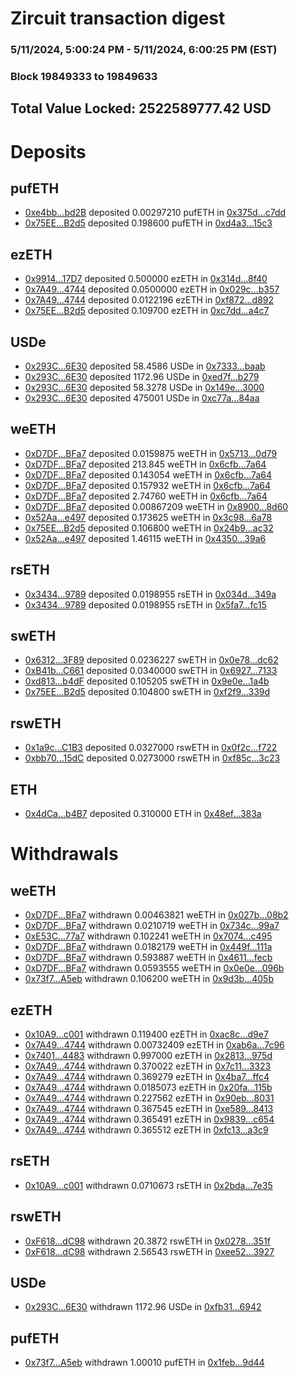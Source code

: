 # Zircuit transaction digest
### 5/11/2024, 5:00:24 PM - 5/11/2024, 6:00:25 PM (EST)
### Block 19849333 to 19849633

## Total Value Locked: 2522589777.42 USD

# Deposits
## pufETH
- [0xe4bb...bd2B](https://etherscan.io/address/0xe4bbBFa49923cDcB4761c25fDb62f223c7aFbd2B) deposited 0.00297210 pufETH in [0x375d...c7dd](https://etherscan.io/tx/0xe4bbBFa49923cDcB4761c25fDb62f223c7aFbd2B)
- [0x75EE...B2d5](https://etherscan.io/address/0x75EEeC825c9E758CE8104CB63b5195Ad578eB2d5) deposited 0.198600 pufETH in [0xd4a3...15c3](https://etherscan.io/tx/0x75EEeC825c9E758CE8104CB63b5195Ad578eB2d5)
## ezETH
- [0x9914...17D7](https://etherscan.io/address/0x99148dE517855C03f10aaB06374d7236D7A917D7) deposited 0.500000 ezETH in [0x314d...8f40](https://etherscan.io/tx/0x99148dE517855C03f10aaB06374d7236D7A917D7)
- [0x7A49...4744](https://etherscan.io/address/0x7A493Be5c2ce014cD049Bf178a1ac0Db1B434744) deposited 0.0500000 ezETH in [0x029c...b357](https://etherscan.io/tx/0x7A493Be5c2ce014cD049Bf178a1ac0Db1B434744)
- [0x7A49...4744](https://etherscan.io/address/0x7A493Be5c2ce014cD049Bf178a1ac0Db1B434744) deposited 0.0122196 ezETH in [0xf872...d892](https://etherscan.io/tx/0x7A493Be5c2ce014cD049Bf178a1ac0Db1B434744)
- [0x75EE...B2d5](https://etherscan.io/address/0x75EEeC825c9E758CE8104CB63b5195Ad578eB2d5) deposited 0.109700 ezETH in [0xc7dd...a4c7](https://etherscan.io/tx/0x75EEeC825c9E758CE8104CB63b5195Ad578eB2d5)
## USDe
- [0x293C...6E30](https://etherscan.io/address/0x293C6937D8D82e05B01335F7B33FBA0c8e256E30) deposited 58.4586 USDe in [0x7333...baab](https://etherscan.io/tx/0x293C6937D8D82e05B01335F7B33FBA0c8e256E30)
- [0x293C...6E30](https://etherscan.io/address/0x293C6937D8D82e05B01335F7B33FBA0c8e256E30) deposited 1172.96 USDe in [0xed7f...b279](https://etherscan.io/tx/0x293C6937D8D82e05B01335F7B33FBA0c8e256E30)
- [0x293C...6E30](https://etherscan.io/address/0x293C6937D8D82e05B01335F7B33FBA0c8e256E30) deposited 58.3278 USDe in [0x149e...3000](https://etherscan.io/tx/0x293C6937D8D82e05B01335F7B33FBA0c8e256E30)
- [0x293C...6E30](https://etherscan.io/address/0x293C6937D8D82e05B01335F7B33FBA0c8e256E30) deposited 475001 USDe in [0xc77a...84aa](https://etherscan.io/tx/0x293C6937D8D82e05B01335F7B33FBA0c8e256E30)
## weETH
- [0xD7DF...BFa7](https://etherscan.io/address/0xD7DF7E085214743530afF339aFC420c7c720BFa7) deposited 0.0159875 weETH in [0x5713...0d79](https://etherscan.io/tx/0xD7DF7E085214743530afF339aFC420c7c720BFa7)
- [0xD7DF...BFa7](https://etherscan.io/address/0xD7DF7E085214743530afF339aFC420c7c720BFa7) deposited 213.845 weETH in [0x6cfb...7a64](https://etherscan.io/tx/0xD7DF7E085214743530afF339aFC420c7c720BFa7)
- [0xD7DF...BFa7](https://etherscan.io/address/0xD7DF7E085214743530afF339aFC420c7c720BFa7) deposited 0.143054 weETH in [0x6cfb...7a64](https://etherscan.io/tx/0xD7DF7E085214743530afF339aFC420c7c720BFa7)
- [0xD7DF...BFa7](https://etherscan.io/address/0xD7DF7E085214743530afF339aFC420c7c720BFa7) deposited 0.157932 weETH in [0x6cfb...7a64](https://etherscan.io/tx/0xD7DF7E085214743530afF339aFC420c7c720BFa7)
- [0xD7DF...BFa7](https://etherscan.io/address/0xD7DF7E085214743530afF339aFC420c7c720BFa7) deposited 2.74760 weETH in [0x6cfb...7a64](https://etherscan.io/tx/0xD7DF7E085214743530afF339aFC420c7c720BFa7)
- [0xD7DF...BFa7](https://etherscan.io/address/0xD7DF7E085214743530afF339aFC420c7c720BFa7) deposited 0.00867209 weETH in [0x8900...8d60](https://etherscan.io/tx/0xD7DF7E085214743530afF339aFC420c7c720BFa7)
- [0x52Aa...e497](https://etherscan.io/address/0x52Aa899454998Be5b000Ad077a46Bbe360F4e497) deposited 0.173625 weETH in [0x3c98...6a78](https://etherscan.io/tx/0x52Aa899454998Be5b000Ad077a46Bbe360F4e497)
- [0x75EE...B2d5](https://etherscan.io/address/0x75EEeC825c9E758CE8104CB63b5195Ad578eB2d5) deposited 0.106800 weETH in [0x24b9...ac32](https://etherscan.io/tx/0x75EEeC825c9E758CE8104CB63b5195Ad578eB2d5)
- [0x52Aa...e497](https://etherscan.io/address/0x52Aa899454998Be5b000Ad077a46Bbe360F4e497) deposited 1.46115 weETH in [0x4350...39a6](https://etherscan.io/tx/0x52Aa899454998Be5b000Ad077a46Bbe360F4e497)
## rsETH
- [0x3434...9789](https://etherscan.io/address/0x34349c5569e7B846c3558961552D2202760A9789) deposited 0.0198955 rsETH in [0x034d...349a](https://etherscan.io/tx/0x34349c5569e7B846c3558961552D2202760A9789)
- [0x3434...9789](https://etherscan.io/address/0x34349c5569e7B846c3558961552D2202760A9789) deposited 0.0198955 rsETH in [0x5fa7...fc15](https://etherscan.io/tx/0x34349c5569e7B846c3558961552D2202760A9789)
## swETH
- [0x6312...3F89](https://etherscan.io/address/0x6312AF52d2c870e30c9C12C1F36d73469b013F89) deposited 0.0236227 swETH in [0x0e78...dc62](https://etherscan.io/tx/0x6312AF52d2c870e30c9C12C1F36d73469b013F89)
- [0xB41b...C661](https://etherscan.io/address/0xB41b7529B020ff68Ca894f0Ae2B5Fd2450A1C661) deposited 0.0340000 swETH in [0x6927...7133](https://etherscan.io/tx/0xB41b7529B020ff68Ca894f0Ae2B5Fd2450A1C661)
- [0xd813...b4dF](https://etherscan.io/address/0xd8138E0943b8467F8e7Af8972A7C283Ac61Fb4dF) deposited 0.105205 swETH in [0x9e0e...1a4b](https://etherscan.io/tx/0xd8138E0943b8467F8e7Af8972A7C283Ac61Fb4dF)
- [0x75EE...B2d5](https://etherscan.io/address/0x75EEeC825c9E758CE8104CB63b5195Ad578eB2d5) deposited 0.104800 swETH in [0xf2f9...339d](https://etherscan.io/tx/0x75EEeC825c9E758CE8104CB63b5195Ad578eB2d5)
## rswETH
- [0x1a9c...C1B3](https://etherscan.io/address/0x1a9c4f46f53003dF0e7a592888643e28FE5BC1B3) deposited 0.0327000 rswETH in [0x0f2c...f722](https://etherscan.io/tx/0x1a9c4f46f53003dF0e7a592888643e28FE5BC1B3)
- [0xbb70...15dC](https://etherscan.io/address/0xbb70129e065b65D38309e0d1bE21E02CB9A115dC) deposited 0.0273000 rswETH in [0xf85c...3c23](https://etherscan.io/tx/0xbb70129e065b65D38309e0d1bE21E02CB9A115dC)
## ETH
- [0x4dCa...b4B7](https://etherscan.io/address/0x4dCaCc289fA152a46c731Eec3Ae036001839b4B7) deposited 0.310000 ETH in [0x48ef...383a](https://etherscan.io/tx/0x4dCaCc289fA152a46c731Eec3Ae036001839b4B7)
# Withdrawals
## weETH
- [0xD7DF...BFa7](https://etherscan.io/address/0xD7DF7E085214743530afF339aFC420c7c720BFa7) withdrawn 0.00463821 weETH in [0x027b...08b2](https://etherscan.io/tx/0xD7DF7E085214743530afF339aFC420c7c720BFa7)
- [0xD7DF...BFa7](https://etherscan.io/address/0xD7DF7E085214743530afF339aFC420c7c720BFa7) withdrawn 0.0210719 weETH in [0x734c...99a7](https://etherscan.io/tx/0xD7DF7E085214743530afF339aFC420c7c720BFa7)
- [0xE53C...77a7](https://etherscan.io/address/0xE53C16D7E61b242BacBbcB464271F9afD5cA77a7) withdrawn 0.102241 weETH in [0x7074...c495](https://etherscan.io/tx/0xE53C16D7E61b242BacBbcB464271F9afD5cA77a7)
- [0xD7DF...BFa7](https://etherscan.io/address/0xD7DF7E085214743530afF339aFC420c7c720BFa7) withdrawn 0.0182179 weETH in [0x449f...111a](https://etherscan.io/tx/0xD7DF7E085214743530afF339aFC420c7c720BFa7)
- [0xD7DF...BFa7](https://etherscan.io/address/0xD7DF7E085214743530afF339aFC420c7c720BFa7) withdrawn 0.593887 weETH in [0x4611...fecb](https://etherscan.io/tx/0xD7DF7E085214743530afF339aFC420c7c720BFa7)
- [0xD7DF...BFa7](https://etherscan.io/address/0xD7DF7E085214743530afF339aFC420c7c720BFa7) withdrawn 0.0593555 weETH in [0x0e0e...096b](https://etherscan.io/tx/0xD7DF7E085214743530afF339aFC420c7c720BFa7)
- [0x73f7...A5eb](https://etherscan.io/address/0x73f7bC18ddf4cedCce49F5503F6A224803cFA5eb) withdrawn 0.106200 weETH in [0x9d3b...405b](https://etherscan.io/tx/0x73f7bC18ddf4cedCce49F5503F6A224803cFA5eb)
## ezETH
- [0x10A9...c001](https://etherscan.io/address/0x10A927e12d5cC59E4E38Acc7FE33287FCDb0c001) withdrawn 0.119400 ezETH in [0xac8c...d9e7](https://etherscan.io/tx/0x10A927e12d5cC59E4E38Acc7FE33287FCDb0c001)
- [0x7A49...4744](https://etherscan.io/address/0x7A493Be5c2ce014cD049Bf178a1ac0Db1B434744) withdrawn 0.00732409 ezETH in [0xab6a...7c96](https://etherscan.io/tx/0x7A493Be5c2ce014cD049Bf178a1ac0Db1B434744)
- [0x7401...4483](https://etherscan.io/address/0x740139Ac223ECF1F838b59bE72AfAb5971374483) withdrawn 0.997000 ezETH in [0x2813...975d](https://etherscan.io/tx/0x740139Ac223ECF1F838b59bE72AfAb5971374483)
- [0x7A49...4744](https://etherscan.io/address/0x7A493Be5c2ce014cD049Bf178a1ac0Db1B434744) withdrawn 0.370022 ezETH in [0x7c11...3323](https://etherscan.io/tx/0x7A493Be5c2ce014cD049Bf178a1ac0Db1B434744)
- [0x7A49...4744](https://etherscan.io/address/0x7A493Be5c2ce014cD049Bf178a1ac0Db1B434744) withdrawn 0.369279 ezETH in [0x4ba7...ffc4](https://etherscan.io/tx/0x7A493Be5c2ce014cD049Bf178a1ac0Db1B434744)
- [0x7A49...4744](https://etherscan.io/address/0x7A493Be5c2ce014cD049Bf178a1ac0Db1B434744) withdrawn 0.0185073 ezETH in [0x20fa...115b](https://etherscan.io/tx/0x7A493Be5c2ce014cD049Bf178a1ac0Db1B434744)
- [0x7A49...4744](https://etherscan.io/address/0x7A493Be5c2ce014cD049Bf178a1ac0Db1B434744) withdrawn 0.227562 ezETH in [0x90eb...8031](https://etherscan.io/tx/0x7A493Be5c2ce014cD049Bf178a1ac0Db1B434744)
- [0x7A49...4744](https://etherscan.io/address/0x7A493Be5c2ce014cD049Bf178a1ac0Db1B434744) withdrawn 0.367545 ezETH in [0xe589...8413](https://etherscan.io/tx/0x7A493Be5c2ce014cD049Bf178a1ac0Db1B434744)
- [0x7A49...4744](https://etherscan.io/address/0x7A493Be5c2ce014cD049Bf178a1ac0Db1B434744) withdrawn 0.365491 ezETH in [0x9839...c654](https://etherscan.io/tx/0x7A493Be5c2ce014cD049Bf178a1ac0Db1B434744)
- [0x7A49...4744](https://etherscan.io/address/0x7A493Be5c2ce014cD049Bf178a1ac0Db1B434744) withdrawn 0.365512 ezETH in [0xfc13...a3c9](https://etherscan.io/tx/0x7A493Be5c2ce014cD049Bf178a1ac0Db1B434744)
## rsETH
- [0x10A9...c001](https://etherscan.io/address/0x10A927e12d5cC59E4E38Acc7FE33287FCDb0c001) withdrawn 0.0710673 rsETH in [0x2bda...7e35](https://etherscan.io/tx/0x10A927e12d5cC59E4E38Acc7FE33287FCDb0c001)
## rswETH
- [0xF618...dC98](https://etherscan.io/address/0xF6182866ECc78A56b280887FF538D2744EAddC98) withdrawn 20.3872 rswETH in [0x0278...351f](https://etherscan.io/tx/0xF6182866ECc78A56b280887FF538D2744EAddC98)
- [0xF618...dC98](https://etherscan.io/address/0xF6182866ECc78A56b280887FF538D2744EAddC98) withdrawn 2.56543 rswETH in [0xee52...3927](https://etherscan.io/tx/0xF6182866ECc78A56b280887FF538D2744EAddC98)
## USDe
- [0x293C...6E30](https://etherscan.io/address/0x293C6937D8D82e05B01335F7B33FBA0c8e256E30) withdrawn 1172.96 USDe in [0xfb31...6942](https://etherscan.io/tx/0x293C6937D8D82e05B01335F7B33FBA0c8e256E30)
## pufETH
- [0x73f7...A5eb](https://etherscan.io/address/0x73f7bC18ddf4cedCce49F5503F6A224803cFA5eb) withdrawn 1.00010 pufETH in [0x1feb...9d44](https://etherscan.io/tx/0x73f7bC18ddf4cedCce49F5503F6A224803cFA5eb)
